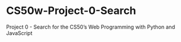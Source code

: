 # CS50w-Project-0-Search
Project 0 - Search for the CS50’s Web Programming with Python and JavaScript
